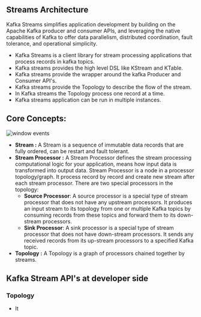 ## Streams Architecture

Kafka Streams simplifies application development by building on the Apache Kafka producer and consumer APIs, and leveraging the native capabilities of Kafka to offer data parallelism, distributed coordination, fault tolerance, and operational simplicity.

 - Kafka Streams is a client library for stream processing applications that process records in kafka topics.
 - Kafka streams provides the high level DSL like KStream and KTable.
 - Kafka streams provide the wrapper around the kafka Producer and Consumer API's.
 - Kafka streams provide the Topology to describe the flow of the stream.
 - In Kafka streams the Topology process one record at a time.
 - Kafka streams application can be run in multiple instances. 

## Core Concepts:

 
![window events](https://github.com/gurditsingh/blog/blob/gh-pages/_screenshots/kafka-topology.png?raw=true) 
 - **Stream :** A Stream is a sequence of immutable data records that are fully ordered, can be restart and fault tolerant.
 - **Stream Processor :** A Stream Processor defines the stream processing computational logic for your application, means how input data is transformed into output data. Stream Processor is a node in a processor topology/graph. It process record by record and create new stream after each stream processor. There are two special processors in the topology:
	-   **Source Processor**: A source processor is a special type of  stream processor that does not have any upstream processors. It produces an input stream to its topology from one or multiple Kafka topics by consuming records from these topics and forward them to its down-stream processors.
	-   **Sink Processor**: A sink processor is a special type of stream processor that does not have down-stream processors. It sends any received records from its up-stream processors to a specified Kafka topic.
- **Topology :** A Topology is a graph of processors chained together by streams.


## Kafka Stream API's at developer side

### Topology

 - It 

<!--stackedit_data:
eyJoaXN0b3J5IjpbLTMyMzU2NTI4Niw2Mzk1MzUwMDAsMTYzNj
g4OTA1MiwtNjc2MjEzOTY2LC0xMDg4MjE0NTU0LC0xMTEzNTYz
ODI2LC0xOTQ0Njc3NDQwLDE2NzI4ODM3MzEsLTc0NTU4NDcxMy
wtNjQ3Mjk5Njc4LDQwODIwMzQ4NiwtMTk0ODQ1Mzk2NSw2NjM1
MzQ4NjgsMzYwNDgwNjgwLDEwMTgxMDAyMTMsMTU2Mjc3NTU2Ny
w1NDUxMTYzMjMsMTY5MzM4OTY1OSwtMzU5MTQ1MzU5LDQ3NjQz
NTA0N119
-->